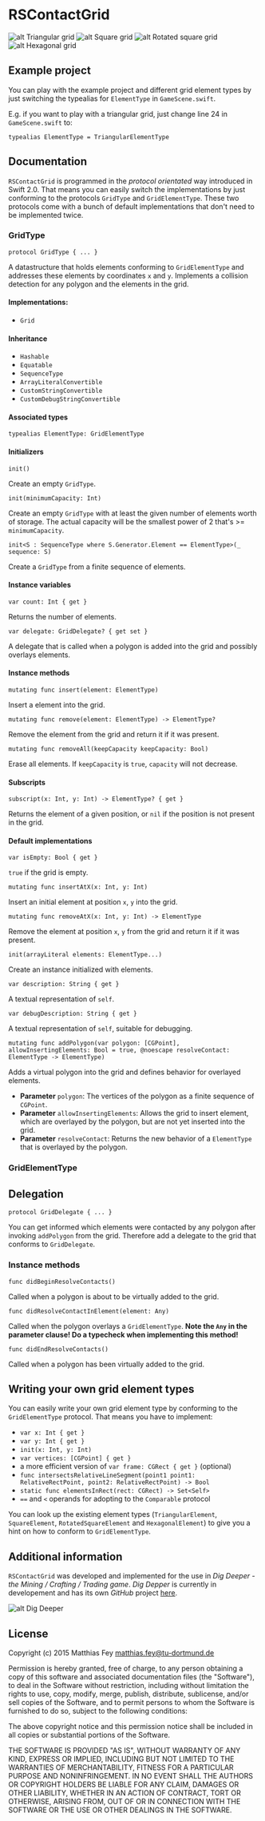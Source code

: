 # RSContactGrid

![alt Triangular grid](triangular-grid.png)
![alt Square grid](square-grid.png)
![alt Rotated square grid](rotated-square-grid.png)
![alt Hexagonal grid](hexagonal-grid.png)

## Example project

You can play with the example project and different grid element types by just switching the typealias for `ElementType` in `GameScene.swift`.

E.g. if you want to play with a triangular grid, just change line 24 in `GameScene.swift` to:

	typealias ElementType = TriangularElementType

## Documentation

`RSContactGrid` is programmed in the *protocol orientated* way introduced in Swift 2.0. That means you can easily switch the implementations by just conforming to the protocols `GridType` and `GridElementType`. These two protocols come with a bunch of default implementations that don't need to be implemented twice.

### GridType

	protocol GridType { ... }
A datastructure that holds elements conforming to `GridElementType` and addresses these elements by coordinates `x` and `y`. Implements a collision detection for any polygon and the elements in the grid.

#### Implementations:

* `Grid`
	
#### Inheritance

* `Hashable`
* `Equatable`
* `SequenceType`
* `ArrayLiteralConvertible`
* `CustomStringConvertible`
* `CustomDebugStringConvertible`

#### Associated types
    
	typealias ElementType: GridElementType
	
#### Initializers

	init()
Create an empty `GridType`.

    init(minimumCapacity: Int)
Create an empty `GridType` with at least the given number of elements worth of storage.  The actual capacity will be the smallest power of 2 that's >= `minimumCapacity`.
    
    init<S : SequenceType where S.Generator.Element == ElementType>(_ sequence: S)
Create a `GridType` from a finite sequence of elements.
	
#### Instance variables
    
    var count: Int { get }
Returns the number of elements.
    
    var delegate: GridDelegate? { get set }
 A delegate that is called when a polygon is added into the grid and possibly overlays elements.
    
#### Instance methods
    
    mutating func insert(element: ElementType)
Insert a element into the grid.
	
    mutating func remove(element: ElementType) -> ElementType?
Remove the element from the grid and return it if it was present.
    
    mutating func removeAll(keepCapacity keepCapacity: Bool)
Erase all elements.  If `keepCapacity` is `true`, `capacity` will not decrease.
    
#### Subscripts
    
    subscript(x: Int, y: Int) -> ElementType? { get }
Returns the element of a given position, or `nil` if the position is not present in the grid.

#### Default implementations

	var isEmpty: Bool { get }
`true` if the grid is empty.
    
    mutating func insertAtX(x: Int, y: Int)
Insert an initial element at position `x`, `y` into the grid.
    
    mutating func removeAtX(x: Int, y: Int) -> ElementType
Remove the element at position `x`, `y` from the grid and return it if it was present.
	
	init(arrayLiteral elements: ElementType...)
Create an instance initialized with elements.
	
	var description: String { get }
A textual representation of `self`.
	
	var debugDescription: String { get }
A textual representation of `self`, suitable for debugging.
		
	mutating func addPolygon(var polygon: [CGPoint], allowInsertingElements: Bool = true, @noescape resolveContact: ElementType -> ElementType)
Adds a virtual polygon into the grid and defines behavior for overlayed elements.
* **Parameter** `polygon`: The vertices of the polygon as a finite sequence of `CGPoint`.
* **Parameter** `allowInsertingElements`: Allows the grid to insert element, which are overlayed by the polygon, but are not yet inserted into the grid.
* **Parameter** `resolveContact`: Returns the new behavior of a `ElementType` that is overlayed by the polygon.

### GridElementType

## Delegation

	protocol GridDelegate { ... }
You can get informed which elements were contacted by any polygon after invoking `addPolygon` from the grid. Therefore add a delegate to the grid that conforms to `GridDelegate`.

### Instance methods

    func didBeginResolveContacts()
Called when a polygon is about to be virtually added to the grid.

    func didResolveContactInElement(element: Any)
Called when the polygon overlays a `GridElementType`.
**Note the `Any` in the parameter clause! Do a typecheck when implementing this method!**

    func didEndResolveContacts()
Called when a polygon has been virtually added to the grid.

## Writing your own grid element types

You can easily write your own grid element type by conforming to the `GridElementType` protocol. That means you have to implement:

* `var x: Int { get }`
* `var y: Int { get }`
* `init(x: Int, y: Int)`
* `var vertices: [CGPoint] { get }`
* a more efficient version of `var frame: CGRect { get }` (optional)
* `func intersectsRelativeLineSegment(point1 point1: RelativeRectPoint, point2: RelativeRectPoint) -> Bool`
* `static func elementsInRect(rect: CGRect) -> Set<Self>`
* `==` and `<` operands for adopting to the `Comparable` protocol

You can look up the existing element types (`TriangularElement`, `SquareElement`, `RotatedSquareElement` and `HexagonalElement`) to give you a hint on how to conform to `GridElementType`.

## Additional information

`RSContactGrid` was developed and implemented for the use in *Dig Deeper - the Mining / Crafting / Trading game*. *Dig Depper* is currently in developement and has its own *GitHub* project [here](../../../DigDeeper).

![alt Dig Deeper](../../../DigDeeper/blob/master/logo.png)

## License

Copyright (c) 2015 Matthias Fey <matthias.fey@tu-dortmund.de>

Permission is hereby granted, free of charge, to any person obtaining a copy of this software and associated documentation files (the "Software"), to deal in the Software without restriction, including without limitation the rights to use, copy, modify, merge, publish, distribute, sublicense, and/or sell copies of the Software, and to permit persons to whom the Software is furnished to do so, subject to the following conditions:

The above copyright notice and this permission notice shall be included in all copies or substantial portions of the Software.

THE SOFTWARE IS PROVIDED "AS IS", WITHOUT WARRANTY OF ANY KIND, EXPRESS OR IMPLIED, INCLUDING BUT NOT LIMITED TO THE WARRANTIES OF MERCHANTABILITY, FITNESS FOR A PARTICULAR PURPOSE AND NONINFRINGEMENT. IN NO EVENT SHALL THE AUTHORS OR COPYRIGHT HOLDERS BE LIABLE FOR ANY CLAIM, DAMAGES OR OTHER LIABILITY, WHETHER IN AN ACTION OF CONTRACT, TORT OR OTHERWISE, ARISING FROM, OUT OF OR IN CONNECTION WITH THE SOFTWARE OR THE USE OR OTHER DEALINGS IN THE SOFTWARE.
